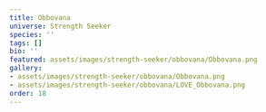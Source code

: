 ```yaml
---
title: Obbovana
universe: Strength Seeker
species: ''
tags: []
bio: ''
featured: assets/images/strength-seeker/obbovana/Obbovana.png
gallery:
- assets/images/strength-seeker/obbovana/Obbovana.png
- assets/images/strength-seeker/obbovana/LOVE_Obbovana.png
order: 18
---
```

